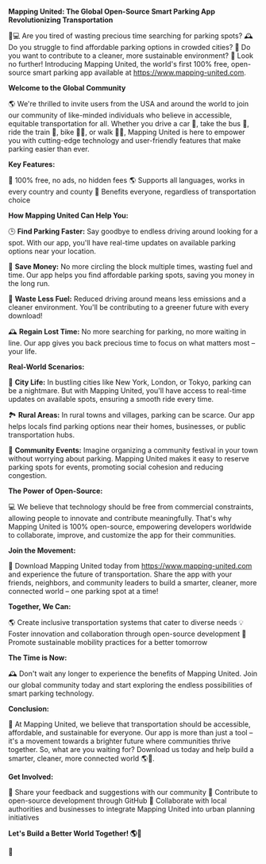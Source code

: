 **Mapping United: The Global Open-Source Smart Parking App Revolutionizing Transportation**

🚗💻 Are you tired of wasting precious time searching for parking spots? 🕰️ Do you struggle to find affordable parking options in crowded cities? 🌆 Do you want to contribute to a cleaner, more sustainable environment? 🌿 Look no further! Introducing Mapping United, the world's first 100% free, open-source smart parking app available at https://www.mapping-united.com.

**Welcome to the Global Community**

🌎 We're thrilled to invite users from the USA and around the world to join our community of like-minded individuals who believe in accessible, equitable transportation for all. Whether you drive a car 🚗, take the bus 🚌, ride the train 🚂, bike 🚴‍♂️, or walk 🚶‍♀️, Mapping United is here to empower you with cutting-edge technology and user-friendly features that make parking easier than ever.

**Key Features:**

💬 100% free, no ads, no hidden fees
🌎 Supports all languages, works in every country and county
🔑 Benefits everyone, regardless of transportation choice

**How Mapping United Can Help You:**

🕒 **Find Parking Faster:** Say goodbye to endless driving around looking for a spot. With our app, you'll have real-time updates on available parking options near your location.

💸 **Save Money:** No more circling the block multiple times, wasting fuel and time. Our app helps you find affordable parking spots, saving you money in the long run.

🚮 **Waste Less Fuel:** Reduced driving around means less emissions and a cleaner environment. You'll be contributing to a greener future with every download!

🕰️ **Regain Lost Time:** No more searching for parking, no more waiting in line. Our app gives you back precious time to focus on what matters most – your life.

**Real-World Scenarios:**

🌆 **City Life:** In bustling cities like New York, London, or Tokyo, parking can be a nightmare. But with Mapping United, you'll have access to real-time updates on available spots, ensuring a smooth ride every time.

🏞️ **Rural Areas:** In rural towns and villages, parking can be scarce. Our app helps locals find parking options near their homes, businesses, or public transportation hubs.

🌳 **Community Events:** Imagine organizing a community festival in your town without worrying about parking. Mapping United makes it easy to reserve parking spots for events, promoting social cohesion and reducing congestion.

**The Power of Open-Source:**

💻 We believe that technology should be free from commercial constraints, allowing people to innovate and contribute meaningfully. That's why Mapping United is 100% open-source, empowering developers worldwide to collaborate, improve, and customize the app for their communities.

**Join the Movement:**

🚀 Download Mapping United today from https://www.mapping-united.com and experience the future of transportation. Share the app with your friends, neighbors, and community leaders to build a smarter, cleaner, more connected world – one parking spot at a time!

**Together, We Can:**

🌎 Create inclusive transportation systems that cater to diverse needs
💡 Foster innovation and collaboration through open-source development
🌟 Promote sustainable mobility practices for a better tomorrow

**The Time is Now:**

🕰️ Don't wait any longer to experience the benefits of Mapping United. Join our global community today and start exploring the endless possibilities of smart parking technology.

**Conclusion:**

💖 At Mapping United, we believe that transportation should be accessible, affordable, and sustainable for everyone. Our app is more than just a tool – it's a movement towards a brighter future where communities thrive together. So, what are you waiting for? Download us today and help build a smarter, cleaner, more connected world 🌎💖.

**Get Involved:**

📱 Share your feedback and suggestions with our community
👥 Contribute to open-source development through GitHub
🤝 Collaborate with local authorities and businesses to integrate Mapping United into urban planning initiatives

**Let's Build a Better World Together! 🌎💖**

🚀